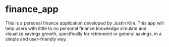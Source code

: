 # finance_app
This is a personal finance application developed by Justin Kim. This app will help users with little to no personal finance knowledge simulate and visualize savings growth, specifically for retirement or general savings, in a simple and user-friendly way.

